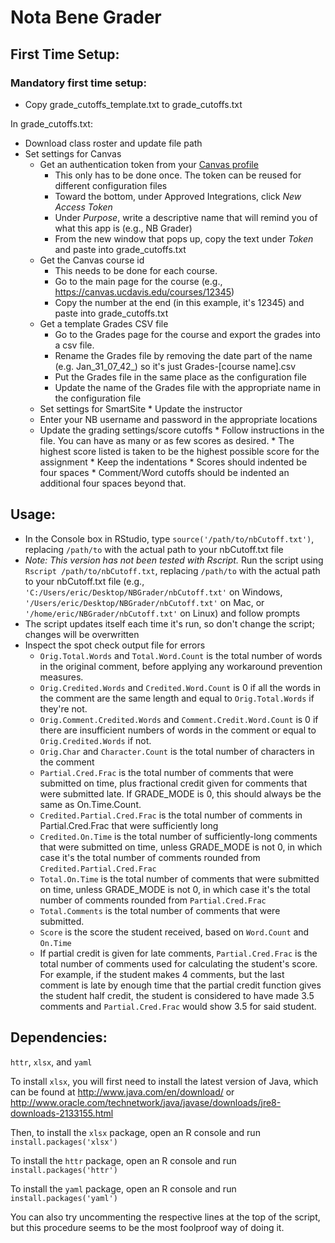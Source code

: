 # Nota Bene Grader

## First Time Setup:  

### Mandatory first time setup:  
* Copy grade_cutoffs_template.txt to grade_cutoffs.txt

In grade_cutoffs.txt:  
* Download class roster and update file path
* Set settings for Canvas
    * Get an authentication token from your [Canvas profile](https://canvas.ucdavis.edu/profile/settings)
        * This only has to be done once. The token can be reused for different
          configuration files
        * Toward the bottom, under Approved Integrations, click *New Access Token*
        * Under *Purpose*, write a descriptive name that will remind you of what this
          app is (e.g., NB Grader)
        * From the new window that pops up, copy the text under *Token* and paste into
          grade_cutoffs.txt
    * Get the Canvas course id
        * This needs to be done for each course.
        * Go to the main page for the course (e.g., https://canvas.ucdavis.edu/courses/12345)
        * Copy the number at the end (in this example, it's 12345) and paste into
          grade_cutoffs.txt
    * Get a template Grades CSV file
        * Go to the Grades page for the course and export the grades into a csv file.
        * Rename the Grades file by removing the date part of the name (e.g.
          Jan_31_07_42_) so it's just Grades-[course name].csv
        * Put the Grades file in the same place as the configuration file
        * Update the name of the Grades file with the appropriate name in the
          configuration file
  * Set settings for SmartSite
        * Update the instructor
  * Enter your NB username and password in the appropriate locations
  * Update the grading settings/score cutoffs
        * Follow instructions in the file. You can have as many or as few scores as
          desired.
        * The highest score listed is taken to be the highest possible score for the
          assignment
        * Keep the indentations
            * Scores should indented be four spaces
            * Comment/Word cutoffs should be indented an additional four spaces beyond
              that.

## Usage:  
* In the Console box in RStudio, type `source('/path/to/nbCutoff.txt')`,
  replacing  `/path/to` with the actual path to your nbCutoff.txt file 
* *Note: This version has not been tested with Rscript.* Run the script using
  `Rscript /path/to/nbCutoff.txt`, replacing `/path/to` with the actual path to
  your nbCutoff.txt file (e.g., `'C:/Users/eric/Desktop/NBGrader/nbCutoff.txt'` on
  Windows, `'/Users/eric/Desktop/NBGrader/nbCutoff.txt'` on Mac, or
  `'/home/eric/NBGrader/nbCutoff.txt'` on Linux) and follow prompts
* The script updates itself each time it's run, so don't change the script;
  changes will be overwritten
* Inspect the spot check output file for errors
    * `Orig.Total.Words` and `Total.Word.Count`
      is the total number of words in the original comment, before applying any
      workaround prevention measures.
    * `Orig.Credited.Words` and `Credited.Word.Count`
      is 0 if all the words in the comment are the same length and equal to
      `Orig.Total.Words` if they're not.
    * `Orig.Comment.Credited.Words` and `Comment.Credit.Word.Count`
      is 0 if there are insufficient numbers of words in the comment or equal to
      `Orig.Credited.Words` if not.
    * `Orig.Char` and `Character.Count`
      is the total number of characters in the comment
    * `Partial.Cred.Frac`
      is the total number of comments that were submitted on time, plus fractional
      credit given for comments that were submitted late. If GRADE_MODE is 0, this
      should always be the same as On.Time.Count.
    * `Credited.Partial.Cred.Frac`
      is the total number of comments in Partial.Cred.Frac that were sufficiently
      long
    * `Credited.On.Time`
      is the total number of sufficiently-long comments that were submitted on
      time, unless GRADE_MODE is not 0, in which case it's the total number of
      comments rounded from `Credited.Partial.Cred.Frac`
    * `Total.On.Time`
      is the total number of comments that were submitted on time, unless
      GRADE_MODE is not 0, in which case it's the total number of comments rounded
      from `Partial.Cred.Frac`
    * `Total.Comments`
      is the total number of comments that were submitted.
    * `Score` is the score the student received, based on `Word.Count` and
      `On.Time`
    * If partial credit is given for late comments, `Partial.Cred.Frac` is
      the total number of comments used for calculating the student's score. For
      example, if the student makes 4 comments, but the last comment is late by
      enough time that the partial credit function gives the student half
      credit, the student is considered to have made 3.5 comments and
      `Partial.Cred.Frac` would show 3.5 for said student.

## Dependencies:  
`httr`, `xlsx`, and `yaml`

To install `xlsx`, you will first need to install the latest version of Java, which can
be found at http://www.java.com/en/download/ or
http://www.oracle.com/technetwork/java/javase/downloads/jre8-downloads-2133155.html

Then, to install the `xlsx` package, open an R console and run
`install.packages('xlsx')`

To install the `httr` package, open an R console and run
`install.packages('httr')`

To install the `yaml` package, open an R console and run
`install.packages('yaml')`

You can also try uncommenting the respective lines at the top of the script, but
this procedure seems to be the most foolproof way of doing it.

